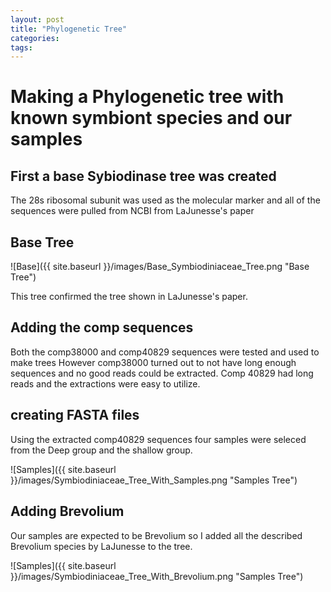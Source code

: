 ```yaml
---
layout: post
title: "Phylogenetic Tree"
categories: 
tags: 
---
```


# Making a Phylogenetic tree with known symbiont species and our samples

## First a base Sybiodinase tree was created

The 28s ribosomal subunit was used as the molecular marker and all of the sequences were pulled from NCBI from LaJunesse's paper 



## Base Tree
![Base]({{ site.baseurl }}/images/Base_Symbiodiniaceae_Tree.png "Base Tree")

This tree confirmed the tree shown in LaJunesse's paper.



## Adding the comp sequences

Both the comp38000 and comp40829 sequences were tested and used to make trees
However comp38000 turned out to not have long enough sequences and no good reads could be extracted.
Comp 40829 had long reads and the extractions were easy to utilize.

## creating FASTA files

Using the extracted comp40829 sequences four samples were seleced from the Deep group and the shallow group.

![Samples]({{ site.baseurl }}/images/Symbiodiniaceae_Tree_With_Samples.png "Samples Tree")



## Adding Brevolium

Our samples are expected to be Brevolium so I added all the described Brevolium species by LaJunesse to the tree.

![Samples]({{ site.baseurl }}/images/Symbiodiniaceae_Tree_With_Brevolium.png "Samples Tree")